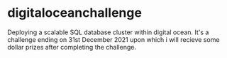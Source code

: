 # digitaloceanchallenge
Deploying a scalable SQL database cluster within digital ocean. It's a challenge ending on 31st December 2021 upon which i will recieve some dollar prizes after completing the challenge.
